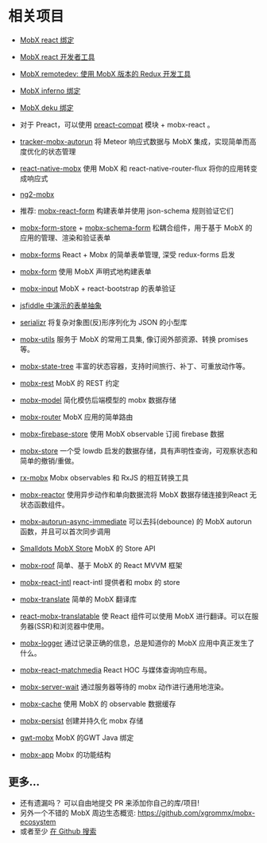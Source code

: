 # 相关项目

* [MobX react 绑定](https://github.com/mobxjs/mobx-react)
* [MobX react 开发者工具](https://github.com/mobxjs/mobx-react-devtools)
* [MobX remotedev: 使用 MobX 版本的 Redux 开发工具](https://github.com/zalmoxisus/mobx-remotedev)
* [MobX inferno 绑定](https://www.npmjs.com/package/mobx-inferno)
* [MobX deku 绑定](https://github.com/micnews/mobx-deku)
* 对于 Preact，可以使用 [preact-compat](https://github.com/developit/preact-compat) 模块 + mobx-react 。
* [tracker-mobx-autorun](https://github.com/meteor-space/tracker-mobx-autorun) 将 Meteor 响应式数据与 MobX 集成，实现简单而高度优化的状态管理
* [react-native-mobx](https://github.com/aksonov/react-native-mobx) 使用 MobX 和 react-native-router-flux 将你的应用转变成响应式
* [ng2-mobx](https://github.com/500tech/ng2-mobx)

* 推荐: [mobx-react-form](https://foxhound87.github.io/mobx-react-form/docs/devtools.html) 构建表单并使用 json-schema 规则验证它们
* [mobx-form-store](https://github.com/alexhisen/mobx-form-store) + [mobx-schema-form](https://github.com/alexhisen/mobx-schema-form) 松耦合组件，用于基于 MobX 的应用的管理、渲染和验证表单
* [mobx-forms](https://github.com/oreqizer/mobx-forms) React + Mobx 的简单表单管理, 深受 redux-forms 启发
* [mobx-form](https://github.com/royriojas/mobx-form) 使用 MobX 声明式地构建表单
* [mobx-input](https://github.com/tomaash/mobx-input) MobX + react-bootstrap 的表单验证
* [jsfiddle 中演示的表单抽象](https://jsfiddle.net/darthapo/k63ujjsp/)

* [serializr](https://github.com/mobxjs/serializr) 将复杂对象图(反)形序列化为 JSON 的小型库
* [mobx-utils](https://github.com/mobxjs/mobx-utils) 服务于 MobX 的常用工具集, 像订阅外部资源、转换 promises等。
* [mobx-state-tree](https://github.com/mobxjs/mobx-state-tree) 丰富的状态容器，支持时间旅行、补丁、可重放动作等。
* [mobx-rest](https://github.com/masylum/mobx-rest) MobX 的 REST 约定
* [mobx-model](https://github.com/ikido/mobx-model) 简化模仿后端模型的 mobx 数据存储
* [mobx-router](https://github.com/kitze/mobx-router) MobX 应用的简单路由
* [mobx-firebase-store](https://github.com/nyura123/mobx-firebase-store) 使用 MobX observable 订阅 firebase 数据
* [mobx-store](https://github.com/AriaFallah/mobx-store) 一个受 lowdb 启发的数据存储，具有声明性查询，可观察状态和简单的撤销/重做。
* [rx-mobx](https://github.com/chicoxyzzy/rx-mobx) Mobx observables 和 RxJS 的相互转换工具
* [mobx-reactor](https://github.com/amsb/mobx-reactor) 使用异步动作和单向数据流将 MobX 数据存储连接到React 无状态函数组件。
* [mobx-autorun-async-immediate](https://github.com/dettier/mobx-autorun-async-immediate) 可以去抖(debounce) 的 MobX autorun 函数，并且可以首次同步调用
* [Smalldots MobX Store](https://github.com/smalldots/mobx-store) MobX 的 Store API
* [mobx-roof](https://github.com/mobx-roof/mobx-roof) 简单、基于 MobX 的 React MVVM 框架
* [mobx-react-intl](https://github.com/Sqooba/mobx-react-intl) react-intl 提供者和 mobx 的 store
* [mobx-translate](https://github.com/tomaash/mobx-translate) 简单的 MobX 翻译库
* [react-mobx-translatable](https://github.com/infinum/react-mobx-translatable) 使 React 组件可以使用 MobX 进行翻译。可以在服务器(SSR)和浏览器中使用。
* [mobx-logger](https://github.com/winterbe/mobx-logger) 通过记录正确的信息，总是知道你的 MobX 应用中真正发生了什么。
* [mobx-react-matchmedia](https://github.com/foxhound87/mobx-react-matchmedia) React HOC 与媒体查询响应布局。
* [mobx-server-wait](https://www.npmjs.com/package/mobx-server-wait) 通过服务器等待的 mobx 动作进行通用地渲染。
* [mobx-cache](https://github.com/mdebbar/mobx-cache) 使用 MobX 的 observable 数据缓存
* [mobx-persist](https://github.com/pinqy520/mobx-persist) 创建并持久化 mobx 存储
* [gwt-mobx](https://github.com/GWTReact/gwt-mobx) MobX 的GWT Java 绑定
* [mobx-app](https://github.com/danieldunderfelt/mobx-app) Mobx 的功能结构

## 更多...

* 还有遗漏吗？ 可以自由地提交 PR 来添加你自己的库/项目!
* 另外一个不错的 MobX 周边生态概览: https://github.com/xgrommx/mobx-ecosystem
* 或者至少 [在 Github 搜索](https://github.com/search?utf8=%E2%9C%93&q=mobx)
